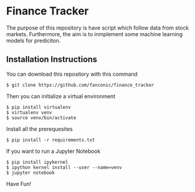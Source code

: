 # Finance Tracker
The purpose of this repository is have script which follow data from stock markets.
Furthermore, the aim is to inmplement some machine learning models for prediciton.

## Installation Instructions
You can download this repository with this command
```
$ git clone https://github.com/fanconic/finance_tracker
```

Then you can initialize a virtual environment
```
$ pip install virtualenv
$ virtualenv venv
$ source venv/bin/activate
```

Install all the prerequesites
```
$ pip install -r requirements.txt
```

If you want to run a Jupyter Notebook
```
$ pip install ipykernel
$ ipython kernel install --user --name=venv
$ jupyter notebook
```

Have Fun!